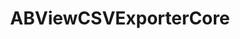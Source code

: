 ---
title: ABViewCSVExporterCore
layout: module
mod: 'module:ABViewCSVExporterCore'
category: core-views
---
